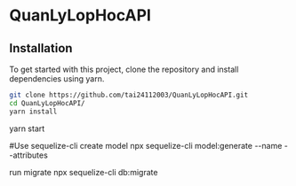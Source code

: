# QuanLyLopHocAPI

## Installation

To get started with this project, clone the repository and install dependencies using yarn.

```bash
git clone https://github.com/tai24112003/QuanLyLopHocAPI.git
cd QuanLyLopHocAPI/
yarn install
```

yarn start

#Use sequelize-cli
create model
npx sequelize-cli model:generate --name <Name model> --attributes <Field of Model>

run migrate
npx sequelize-cli db:migrate
